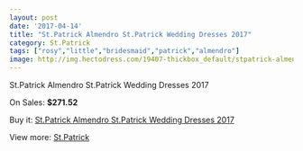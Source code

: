 ```yaml
---
layout: post
date: '2017-04-14'
title: "St.Patrick Almendro St.Patrick Wedding Dresses 2017"
category: St.Patrick
tags: ["rosy","little","bridesmaid","patrick","almendro"]
image: http://img.hectodress.com/19407-thickbox_default/stpatrick-almendro-stpatrick-wedding-dresses-2013.jpg
---
```

St.Patrick Almendro St.Patrick Wedding Dresses 2017

On Sales: **$271.52**
<a href="https://www.hectodress.com/stpatrick/9103-stpatrick-almendro-stpatrick-wedding-dresses-2013.html"><amp-img layout="responsive" width="600" height="600" src="//img.hectodress.com/19407-thickbox_default/stpatrick-almendro-stpatrick-wedding-dresses-2013.jpg" alt="St.Patrick Almendro St.Patrick Wedding Dresses 2017 0" /></a>
<a href="https://www.hectodress.com/stpatrick/9103-stpatrick-almendro-stpatrick-wedding-dresses-2013.html"><amp-img layout="responsive" width="600" height="600" src="//img.hectodress.com/19409-thickbox_default/stpatrick-almendro-stpatrick-wedding-dresses-2013.jpg" alt="St.Patrick Almendro St.Patrick Wedding Dresses 2017 1" /></a>
<a href="https://www.hectodress.com/stpatrick/9103-stpatrick-almendro-stpatrick-wedding-dresses-2013.html"><amp-img layout="responsive" width="600" height="600" src="//img.hectodress.com/19408-thickbox_default/stpatrick-almendro-stpatrick-wedding-dresses-2013.jpg" alt="St.Patrick Almendro St.Patrick Wedding Dresses 2017 2" /></a>

Buy it: [St.Patrick Almendro St.Patrick Wedding Dresses 2017](https://www.hectodress.com/stpatrick/9103-stpatrick-almendro-stpatrick-wedding-dresses-2013.html "St.Patrick Almendro St.Patrick Wedding Dresses 2017")

View more: [St.Patrick](https://www.hectodress.com/153-stpatrick "St.Patrick")